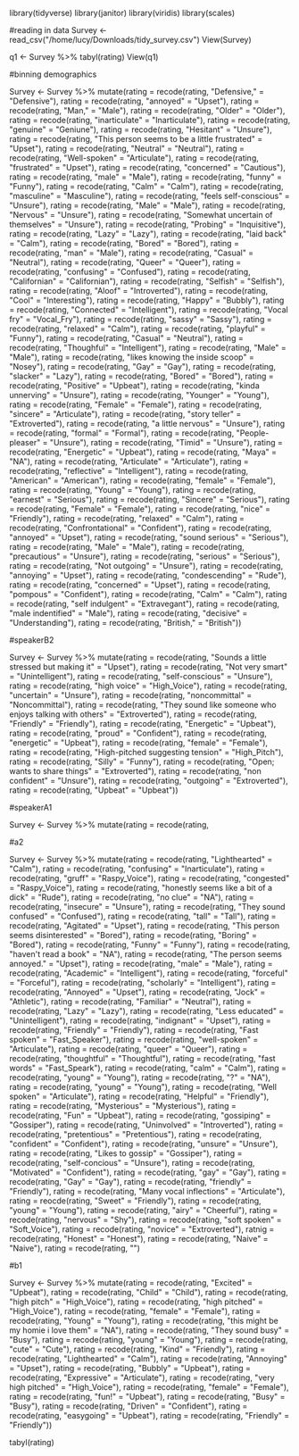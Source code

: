 
library(tidyverse)
library(janitor)
library(viridis)
library(scales)

#reading in data
Survey <- read_csv("/home/lucy/Downloads/tidy_survey.csv")
View(Survey)

q1 <- Survey %>%
  tabyl(rating)
View(q1)

#binning demographics

Survey <- Survey %>%
  mutate(rating = recode(rating, "Defensive," = "Defensive"), 
         rating = recode(rating, "annoyed" = "Upset"),
         rating = recode(rating, "Man," = "Male"),
         rating = recode(rating, "Older" = "Older"),
         rating = recode(rating, "inarticulate" = "Inarticulate"),
         rating = recode(rating, "genuine" = "Geniune"),
         rating = recode(rating, "Hesitant" = "Unsure"),
         rating = recode(rating, "This person seems to be a little frustrated" = "Upset"),
         rating = recode(rating, "Neutral" = "Neutral"),
         rating = recode(rating, "Well-spoken" = "Articulate"),
         rating = recode(rating, "frustrated" = "Upset"),
         rating = recode(rating, "concerned" = "Cautious"),
         rating = recode(rating, "male" = "Male"),
         rating = recode(rating, "funny" = "Funny"),
         rating = recode(rating, "Calm" = "Calm"),
         rating = recode(rating, "masculine" = "Masculine"),
         rating = recode(rating, "feels self-conscious" = "Unsure"),
         rating  = recode(rating, "Male" = "Male"),
         rating = recode(rating, "Nervous" = "Unsure"),
         rating = recode(rating, "Somewhat uncertain of themselves" = "Unsure"),
         rating = recode(rating, "Probing" = "Inquisitive"),
         rating = recode(rating, "Lazy" = "Lazy"),
         rating = recode(rating, "laid back" = "Calm"),
         rating = recode(rating, "Bored" = "Bored"),
         rating = recode(rating, "man" = "Male"),
         rating = recode(rating, "Casual" = "Neutral"),
         rating = recode(rating, "Queer" = "Queer"),
         rating = recode(rating, "confusing" = "Confused"),
         rating = recode(rating, "Californian" = "Californian"), 
         rating = recode(rating, "Selfish" = "Selfish"),
         rating = recode(rating, "Aloof" = "Introverted"),
         rating = recode(rating, "Cool" = "Interesting"),
         rating = recode(rating, "Happy" = "Bubbly"),
         rating = recode(rating, "Connected" = "Intelligent"),
         rating = recode(rating, "Vocal fry" = "Vocal_Fry"),
         rating = recode(rating, "sassy" = "Sassy"),
         rating = recode(rating, "relaxed" = "Calm"),
         rating = recode(rating, "playful" = "Funny"),
         rating = recode(rating, "Casual" = "Neutral"),
         rating = recode(rating, "Thoughful" = "Intelligent"),
         rating = recode(rating, "Male" = "Male"),
         rating = recode(rating, "likes knowing the inside scoop" = "Nosey"),
         rating = recode(rating, "Gay" = "Gay"),
         rating = recode(rating, "slacker" = "Lazy"),
         rating = recode(rating, "Bored" = "Bored"),
         rating = recode(rating, "Positive" = "Upbeat"),
         rating = recode(rating, "kinda unnerving" = "Unsure"),
         rating = recode(rating, "Younger" = "Young"),
         rating = recode(rating, "Female" = "Female"),
         rating = recode(rating, "sincere" = "Articulate"),
         rating = recode(rating, "story teller" = "Extroverted"),
         rating = recode(rating, "a little nervous" = "Unsure"),
         rating = recode(rating, "formal" = "Formal"),
         rating = recode(rating, "People-pleaser" = "Unsure"),
         rating = recode(rating, "Timid" = "Unsure"),
         rating = recode(rating, "Energetic" = "Upbeat"),
         rating = recode(rating, "Maya" = "NA"),
         rating = recode(rating, "Articulate" = "Articulate"),
         rating = recode(rating, "reflective" = "Intelligent"),
         rating = recode(rating, "American" = "American"),
         rating = recode(rating, "female" = "Female"),
         rating = recode(rating, "Young" = "Young"),
         rating = recode(rating, "earnest" = "Serious"),
         rating = recode(rating, "Sincere" = "Serious"),
         rating = recode(rating, "Female" = "Female"),
         rating = recode(rating, "nice" = "Friendly"),
         rating = recode(rating, "relaxed" = "Calm"),
         rating = recode(rating, "Confrontational" = "Confident"),
         rating = recode(rating, "annoyed" = "Upset"),
         rating = recode(rating, "sound serious" = "Serious"),
         rating = recode(rating, "Male" = "Male"),
         rating = recode(rating, "precautious" = "Unsure"),
         rating = recode(rating, "serious" = "Serious"),
         rating = recode(rating, "Not outgoing" = "Unsure"),
         rating = recode(rating, "annoying" = "Upset"),
         rating = recode(rating, "condescending" = "Rude"),
         rating = recode(rating, "concerned" = "Upset"),
         rating = recode(rating, "pompous" = "Confident"),
         rating = recode(rating, "Calm" = "Calm"),
         rating = recode(rating, "self indulgent" = "Extravegant"),
         rating = recode(rating, "male indentified" = "Male"),
         rating = recode(rating, "decisive" = "Understanding"),
         rating = recode(rating, "British," = "British"))

#speakerB2

Survey <- Survey %>%
  mutate(rating = recode(rating, "Sounds a little stressed but making it" = "Upset"),
         rating = recode(rating, "Not very smart" = "Unintelligent"),
         rating = recode(rating, "self-conscious" = "Unsure"),
         rating = recode(rating, "high voice" = "High_Voice"),
         rating = recode(rating, "uncertain" = "Unsure"),
         rating = recode(rating, "noncommittal" = "Noncommittal"),
         rating = recode(rating, "They sound like someone who enjoys talking with others" = "Extroverted"),
         rating = recode(rating, "Friendly" = "Friendly"),
         rating = recode(rating, "Energetic" = "Upbeat"),
         rating = recode(rating, "proud" = "Confident"),
         rating = recode(rating, "energetic" = "Upbeat"),
         rating = recode(rating, "female" = "Female"),
         rating = recode(rating, "High-pitched suggesting tension" = "High_Pitch"),
         rating = recode(rating, "Silly" = "Funny"),
         rating = recode(rating, "Open; wants to share things" = "Extroverted"),
         rating = recode(rating, "non confident" = "Unsure"),
         rating = recode(rating, "outgoing" = "Extroverted"),
         rating = recode(rating, "Upbeat" = "Upbeat"))


#speakerA1

Survey <- Survey %>%
  mutate(rating = recode(rating, 
         
#a2


Survey <- Survey %>%
  mutate(rating = recode(rating, "Lighthearted" = "Calm"),
         rating = recode(rating, "confusing" = "Inarticulate"),
         rating = recode(rating, "gruff" = "Raspy_Voice"),
         rating = recode(rating, "congested" = "Raspy_Voice"),
         rating = recode(rating, "honestly seems like a bit of a dick" = "Rude"),
         rating = recode(rating, "no clue" = "NA"),
         rating = recode(rating, "insecure" = "Unsure"),
         rating = recode(rating, "They sound confused" = "Confused"),
         rating = recode(rating, "tall" = "Tall"),
         rating = recode(rating, "Agitated" = "Upset"),
         rating = recode(rating, "This person seems disinterested" = "Bored"),
         rating = recode(rating, "Boring" = "Bored"),
         rating = recode(rating, "Funny" = "Funny"),
         rating = recode(rating, "haven't read a book" = "NA"),
         rating = recode(rating, "The person seems annoyed." = "Upset"),
         rating = recode(rating, "male" = "Male"),
         rating = recode(rating, "Academic" = "Intelligent"),
         rating = recode(rating, "forceful" = "Forceful"),
         rating = recode(rating, "scholarly" = "Intelligent"),
         rating = recode(rating, "Annoyed" = "Upset"),
         rating = recode(rating, "Jock" = "Athletic"),
         rating = recode(rating, "Familiar" = "Neutral"),
         rating = recode(rating, "Lazy" = "Lazy"),
         rating = recode(rating, "Less educated" = "Unintelligent"),
         rating = recode(rating, "indignant" = "Upset"),
         rating = recode(rating, "Friendly" = "Friendly"),
         rating = recode(rating, "Fast spoken" = "Fast_Speaker"),
         rating = recode(rating, "well-spoken" = "Articulate"),
         rating = recode(rating, "queer" = "Queer"),
         rating = recode(rating, "thoughtful" = "Thoughtful"),
         rating = recode(rating, "fast words" = "Fast_Speark"),
         rating = recode(rating, "calm" = "Calm"),
         rating = recode(rating, "young" = "Young"),
         rating = recode(rating, "?" = "NA"),
         rating = recode(rating, "young" = "Young"),
         rating = recode(rating, "Well spoken" = "Articulate"),
         rating = recode(rating, "Helpful" = "Friendly"),
         rating = recode(rating, "Mysterious" = "Mysterious"),
         rating = recode(rating, "Fun" = "Upbeat"),
         rating = recode(rating, "gossiping" = "Gossiper"),
         rating = recode(rating, "Uninvolved" = "Introverted"),
         rating = recode(rating, "pretentious" = "Pretentious"),
         rating = recode(rating, "confident" = "Confident"),
         rating = recode(rating, "unsure" = "Unsure"),
         rating = recode(rating, "Likes to gossip" = "Gossiper"),
         rating = recode(rating, "self-concious" = "Unsure"),
         rating = recode(rating, "Motivated" = "Confident"),
         rating = recode(rating, "gay" = "Gay"),
         rating = recode(rating, "Gay" = "Gay"),
         rating = recode(rating, "friendly" = "Friendly"),
         rating = recode(rating, "Many vocal inflections" = "Articulate"),
         rating = reocde(rating, "Sweet" = "Friendly"),
         rating = recode(rating, "young" = "Young"),
         rating = recode(rating, "airy" = "Cheerful"),
         rating = recode(rating, "nervous" = "Shy"),
         rating = recode(rating, "soft spoken" = "Soft_Voice"),
         rating = recode(rating, "novice" = "Extroverted"),
         ratnig = recode(rating, "Honest" = "Honest"),
         rating = recode(rating, "Naive" = "Naive"),
         rating = recode(rating, "")

#b1

Survey <- Survey %>%
  mutate(rating = recode(rating, "Excited" = "Upbeat"),
         rating = recode(rating, "Child" = "Child"),
         rating = recode(rating, "high pitch" = "High_Voice"),
         rating = recode(rating, "high pitched" = "High_Voice"),
         rating = recode(rating, "female" = "Female"),
         rating = recode(rating, "Young" = "Young"),
         rating = recode(rating, "this might be my homie i love them" = "NA"),
         rating = recode(rating, "They sound busy" = "Busy"),
         rating = recode(rating, "young" = "Young"),
         rating = recode(rating, "cute" = "Cute"),
         rating = recode(rating, "Kind" = "Friendly"),
         rating = recode(rating, "Lighthearted" = "Calm"),
         rating = recode(rating, "Annoying" = "Upset"),
         rating = recode(rating, "Bubbly" = "Upbeat"),
         rating = recode(rating, "Expressive" = "Articulate"),
         rating = recode(rating, "very high pitched" = "High_Voice"),
         rating = recode(rating, "female" = "Female"),
         rating = recode(rating, "fun!" = "Upbeat"),
         rating = recode(rating, "Busy" = "Busy"),
         rating = recode(rating, "Driven" = "Confident"),
         rating = recode(rating, "easygoing" = "Upbeat"),
         rating = recode(rating, "Friendly" = "Friendly"))

tabyl(rating)                    


                      
                         
                         
